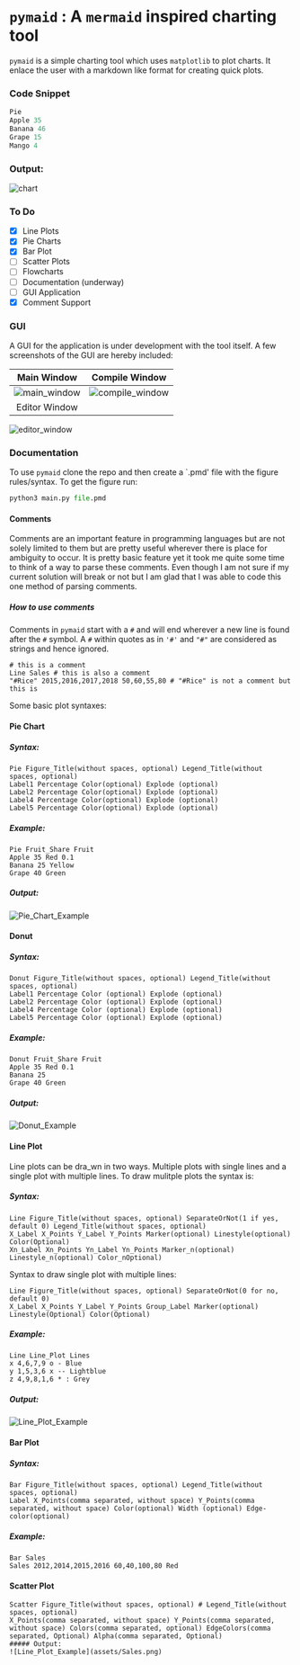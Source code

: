 # `pymaid` : A `mermaid` inspired charting tool

`pymaid` is a simple charting tool which uses `matplotlib` to
plot charts. It enlace the user with a markdown like format
for creating quick plots. 

### Code Snippet
```Python
Pie
Apple 35
Banana 46
Grape 15
Mango 4
```
### Output:
![chart](assets/Demo.png)

### To Do
- [x] Line Plots
- [x] Pie Charts
- [x] Bar Plot
- [ ] Scatter Plots
- [ ] Flowcharts
- [ ] Documentation (underway)
- [ ] GUI Application
- [x] Comment Support

### GUI 
A GUI for the application is under development with the tool itself.
A few screenshots of the GUI are hereby included:

Main Window                              | Compile Window 
:---------------------------------------:|:--------------------------------:
![main_window](assets/main_window.png)   |![compile_window](assets/compiler.png)
Editor Window                            |
![editor_window](assets/editor.png)

### Documentation
To use `pymaid` clone the repo and then create a `.pmd' file with the 
figure rules/syntax.
To get the figure run:
```Python
python3 main.py file.pmd
```

#### Comments
Comments are an important feature in programming languages but are not solely limited
to them but are pretty useful wherever there is place for ambiguity to occur.
It is pretty basic feature yet it took me quite some time to think of a way to parse these 
comments. Even though I am not sure if my current solution will break or not but I am glad that I
was able to code this one method of parsing comments.
##### How to use comments
Comments in `pymaid` start with a `#` and will end wherever a new line is found after the `#` symbol.
A `#` within quotes as in `'#'` and `"#"` are considered as strings and hence ignored.
```pmd
# this is a comment
Line Sales # this is also a comment
"#Rice" 2015,2016,2017,2018 50,60,55,80 # "#Rice" is not a comment but this is
```
Some basic plot syntaxes:

#### Pie Chart
##### Syntax:
```Syntax
Pie Figure_Title(without spaces, optional) Legend_Title(without spaces, optional)
Label1 Percentage Color(optional) Explode (optional)
Label2 Percentage Color(optional) Explode (optional)
Label4 Percentage Color(optional) Explode (optional)
Label5 Percentage Color(optional) Explode (optional)
```

##### Example:
```pmd
Pie Fruit_Share Fruit
Apple 35 Red 0.1
Banana 25 Yellow
Grape 40 Green
```
##### Output:
![Pie_Chart_Example](assets/Fruit_Share.png)

#### Donut
##### Syntax:
```Syntax
Donut Figure_Title(without spaces, optional) Legend_Title(without spaces, optional)
Label1 Percentage Color (optional) Explode (optional) 
Label2 Percentage Color (optional) Explode (optional)
Label4 Percentage Color (optional) Explode (optional)
Label5 Percentage Color (optional) Explode (optional)
```

##### Example:
```pmd
Donut Fruit_Share Fruit
Apple 35 Red 0.1
Banana 25
Grape 40 Green
```
##### Output:
![Donut_Example](assets/donut.png)

#### Line Plot
Line plots can be dra_wn in two ways. Multiple plots with single lines and a single plot with multiple lines.
To draw mulitple plots the syntax is:
##### Syntax:
```Syntax
Line Figure_Title(without spaces, optional) SeparateOrNot(1 if yes, default 0) Legend_Title(without spaces, optional)
X_Label X_Points Y_Label Y_Points Marker(optional) Linestyle(optional) Color(Optional)
Xn_Label Xn_Points Yn_Label Yn_Points Marker_n(optional) Linestyle_n(optional) Color_nOptional)
```

Syntax to draw single plot with multiple lines:
```Syntax
Line Figure_Title(without spaces, optional) SeparateOrNot(0 for no, default 0)
X_Label X_Points Y_Label Y_Points Group_Label Marker(optional) Linestyle(Optional) Color(Optional)
```

##### Example:
```pmd
Line Line_Plot Lines
x 4,6,7,9 o - Blue 
y 1,5,3,6 x -- Lightblue
z 4,9,8,1,6 * : Grey
```

##### Output:
![Line_Plot_Example](assets/Line_Plot.png)

#### Bar Plot
##### Syntax:
```Syntax
Bar Figure_Title(without spaces, optional) Legend_Title(without spaces, optional)
Label X_Points(comma separated, without space) Y_Points(comma separated, without space) Color(optional) Width (optional) Edge-color(optional)
```

##### Example:
```pmd
Bar Sales 
Sales 2012,2014,2015,2016 60,40,100,80 Red
```

#### Scatter Plot
```Syntax
Scatter Figure_Title(without spaces, optional) # Legend_Title(without spaces, optional)
X_Points(comma separated, without space) Y_Points(comma separated, without space) Colors(comma separated, optional) EdgeColors(comma separated, Optional) Alpha(comma separated, Optional) 
##### Output:
![Line_Plot_Example](assets/Sales.png)